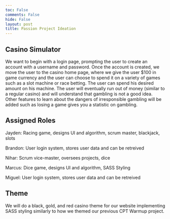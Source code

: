 ```yaml
---
toc: False
comments: False
hide: False
layout: post
title: Passion Project Ideation
---
```


## Casino Simulator

We want to begin with a login page, prompting the user to create an account with a username and password. Once the account is created, we move the user to the casino home page, where we give the user $100 in game currency and the user can choose to spend it on a variety of games such as a slot machine or race betting. The user can spend his desired amount on his machine. The user will eventually run out of money (similar to a regular casino) and will understand that gambling is not a good idea. Other features to learn about the dangers of irresponsible gambling will be added such as losing a game gives you a statistic on gambling.

## Assigned Roles

Jayden: Racing game, designs UI and algorithm, scrum master, blackjack, slots

Brandon: User login system, stores user data and can be retreived  

Nihar: Scrum vice-master, oversees projects, dice

Marcus: Dice game, designs UI and algorithm, SASS Styling

Miguel: User login system, stores user data and can be retreived


## Theme

We will do a black, gold, and red casino theme for our website implementing SASS styling similarly to how we themed our previous CPT Warmup project. 
